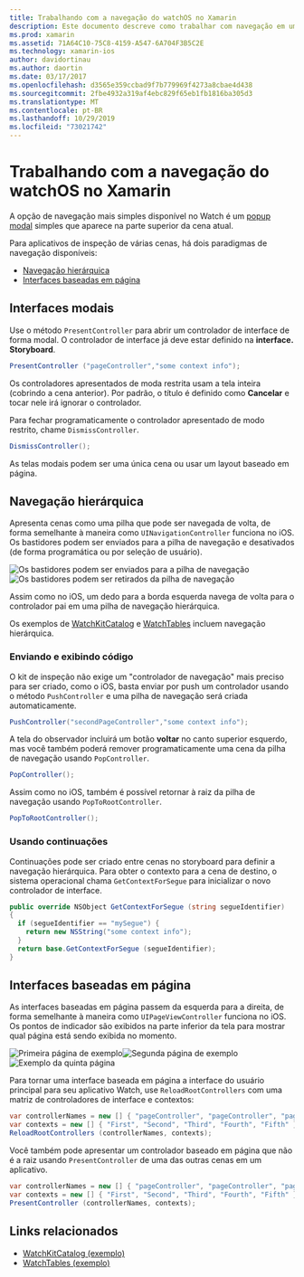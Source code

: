 ```yaml
---
title: Trabalhando com a navegação do watchOS no Xamarin
description: Este documento descreve como trabalhar com navegação em um aplicativo watchOS. Ele aborda interfaces restritas, navegação hierárquica e interfaces baseadas em página.
ms.prod: xamarin
ms.assetid: 71A64C10-75C8-4159-A547-6A704F3B5C2E
ms.technology: xamarin-ios
author: davidortinau
ms.author: daortin
ms.date: 03/17/2017
ms.openlocfilehash: d3565e359ccbad9f7b779969f4273a8cbae4d438
ms.sourcegitcommit: 2fbe4932a319af4ebc829f65eb1fb1816ba305d3
ms.translationtype: MT
ms.contentlocale: pt-BR
ms.lasthandoff: 10/29/2019
ms.locfileid: "73021742"
---
```

# <a name="working-with-watchos-navigation-in-xamarin"></a>Trabalhando com a navegação do watchOS no Xamarin

A opção de navegação mais simples disponível no Watch é um [popup modal](#modal) simples que aparece na parte superior da cena atual.

Para aplicativos de inspeção de várias cenas, há dois paradigmas de navegação disponíveis:

- [Navegação hierárquica](#Hierarchical_Navigation)
- [Interfaces baseadas em página](#Page-Based_Interfaces)

<a name="modal"/>

## <a name="modal-interfaces"></a>Interfaces modais

Use o método `PresentController` para abrir um controlador de interface de forma modal. O controlador de interface já deve estar definido na **interface. Storyboard**.

```csharp
PresentController ("pageController","some context info");
```

Os controladores apresentados de moda restrita usam a tela inteira (cobrindo a cena anterior). Por padrão, o título é definido como **Cancelar** e tocar nele irá ignorar o controlador.

Para fechar programaticamente o controlador apresentado de modo restrito, chame `DismissController`.

```csharp
DismissController();
```

As telas modais podem ser uma única cena ou usar um layout baseado em página.

<a name="Hierarchical_Navigation"/>

## <a name="hierarchical-navigation"></a>Navegação hierárquica

Apresenta cenas como uma pilha que pode ser navegada de volta, de forma semelhante à maneira como `UINavigationController` funciona no iOS. Os bastidores podem ser enviados para a pilha de navegação e desativados (de forma programática ou por seleção de usuário).

![](navigation-images/hierarchy-1.png "Os bastidores podem ser enviados para a pilha de navegação") ![](navigation-images/hierarchy-2.png "Os bastidores podem ser retirados da pilha de navegação")

Assim como no iOS, um dedo para a borda esquerda navega de volta para o controlador pai em uma pilha de navegação hierárquica.

Os exemplos de [WatchKitCatalog](https://docs.microsoft.com/samples/xamarin/ios-samples/watchos-watchkitcatalog) e [WatchTables](https://docs.microsoft.com/samples/xamarin/ios-samples/watchos-watchtables) incluem navegação hierárquica.

### <a name="pushing-and-popping-in-code"></a>Enviando e exibindo código

O kit de inspeção não exige um "controlador de navegação" mais preciso para ser criado, como o iOS, basta enviar por push um controlador usando o método `PushController` e uma pilha de navegação será criada automaticamente.

```csharp
PushController("secondPageController","some context info");
```

A tela do observador incluirá um botão **voltar** no canto superior esquerdo, mas você também poderá remover programaticamente uma cena da pilha de navegação usando `PopController`.

```csharp
PopController();
```

Assim como no iOS, também é possível retornar à raiz da pilha de navegação usando `PopToRootController`.

```csharp
PopToRootController();
```

### <a name="using-segues"></a>Usando continuações

Continuações pode ser criado entre cenas no storyboard para definir a navegação hierárquica. Para obter o contexto para a cena de destino, o sistema operacional chama `GetContextForSegue` para inicializar o novo controlador de interface.

```csharp
public override NSObject GetContextForSegue (string segueIdentifier)
{
  if (segueIdentifier == "mySegue") {
    return new NSString("some context info");
  }
  return base.GetContextForSegue (segueIdentifier);
}
```

<a name="Page-Based_Interfaces"/>

## <a name="page-based-interfaces"></a>Interfaces baseadas em página

As interfaces baseadas em página passem da esquerda para a direita, de forma semelhante à maneira como `UIPageViewController` funciona no iOS. Os pontos de indicador são exibidos na parte inferior da tela para mostrar qual página está sendo exibida no momento.

![](navigation-images/paged-1.png "Primeira página de exemplo")![](navigation-images/paged-2.png "Segunda página de exemplo")![](navigation-images/paged-5.png "Exemplo da quinta página")

Para tornar uma interface baseada em página a interface do usuário principal para seu aplicativo Watch, use `ReloadRootControllers` com uma matriz de controladores de interface e contextos:

```csharp
var controllerNames = new [] { "pageController", "pageController", "pageController", "pageController", "pageController" };
var contexts = new [] { "First", "Second", "Third", "Fourth", "Fifth" };
ReloadRootControllers (controllerNames, contexts);
```

Você também pode apresentar um controlador baseado em página que não é a raiz usando `PresentController` de uma das outras cenas em um aplicativo.

```csharp
var controllerNames = new [] { "pageController", "pageController", "pageController", "pageController", "pageController" };
var contexts = new [] { "First", "Second", "Third", "Fourth", "Fifth" };
PresentController (controllerNames, contexts);
```

## <a name="related-links"></a>Links relacionados

- [WatchKitCatalog (exemplo)](https://docs.microsoft.com/samples/xamarin/ios-samples/watchos-watchkitcatalog)
- [WatchTables (exemplo)](https://developer.xamarin.com//samples/monotouch/watchOS/WatchTables/)
